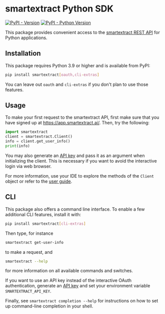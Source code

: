 # smartextract Python SDK

[![PyPI - Version](https://img.shields.io/pypi/v/smartextract.svg)](https://pypi.org/project/smartextract)
[![PyPI - Python Version](https://img.shields.io/pypi/pyversions/smartextract.svg)](https://pypi.org/project/smartextract)

This package provides convenient access to the [smartextract REST API](https://api.smartextract.ai/docs)
for Python applications.

## Installation

This package requires Python 3.9 or higher and is available from PyPI:

```sh
pip install smartextract[oauth,cli-extras]
```

You can leave out `oauth` and `cli-extras` if you don't plan to use those
features.

## Usage

To make your first request to the smartextract API, first make sure that you
have signed up at <https://app.smartextract.ai/>.  Then, try the following:

```python
import smartextract
client = smartextract.Client()
info = client.get_user_info()
print(info)
```

You may also generate an [API key](https://app.smartextract.ai/settings/api-keys)
and pass it as an argument when initializing the client.  This is necessary if
you want to avoid the interactive login via web browser.

For more information, use your IDE to explore the methods of the `Client` object or
refer to the [user guide](https://docs.smartextract.ai/guide).

## CLI

This package also offers a command line interface.  To enable a few additional
CLI features, install it with:

```sh
pip install smartextract[cli-extras]
```

Then type, for instance

```sh
smartextract get-user-info
```

to make a request, and

```sh
smartextract --help
```

for more information on all available commands and switches.

If you want to use an API key instead of the interactive OAuth authentication,
generate an [API key](https://app.smartextract.ai/settings/api-keys) and set
your environment variable `SMARTEXTRACT_API_KEY`.

Finally, see `smartextract completion --help` for instructions on how to set up
command-line completion in your shell.
